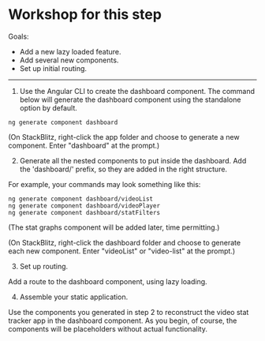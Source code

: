 # Workshop for this step

Goals:

* Add a new lazy loaded feature.
* Add several new components.
* Set up initial routing.

-----

1. Use the Angular CLI to create the dashboard component.
   The command below will generate the dashboard component using 
   the standalone option by default.

```
ng generate component dashboard
```

(On StackBlitz, right-click the app folder and choose to generate a
new component. Enter "dashboard" at the prompt.)

2. Generate all the nested components to put inside the dashboard.
Add the 'dashboard/' prefix, so they are added in the right structure.

For example, your commands may look something like this:

```
ng generate component dashboard/videoList
ng generate component dashboard/videoPlayer
ng generate component dashboard/statFilters
```

(The stat graphs component will be added later, time permitting.)

(On StackBlitz, right-click the dashboard folder and choose to
generate each new component. Enter "videoList" or
"video-list" at the prompt.)

3. Set up routing.

Add a route to the dashboard component, using lazy loading.

4. Assemble your static application.

Use the components you generated in step 2 to reconstruct the video
stat tracker app in the dashboard component. As you begin, of course,
the components will be placeholders without actual functionality.
